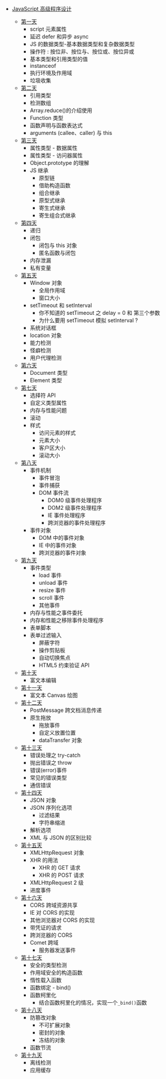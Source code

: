 - [JavaScript 高级程序设计](./README.md)

  - [第一天](./第一天.md)
    - script 元素属性
    - 延迟 defer 和异步 async
    - JS 的数据类型-基本数据类型和复杂数据类型
    - 操作符 : 按位非、按位与、按位或、按位异或
    - 基本类型和引用类型的值
    - instanceof
    - 执行环境及作用域
    - 垃圾收集
  - [第二天](./第二天.md)
    - 引用类型
    - 检测数组
    - Array.reduce()的介绍使用
    - Function 类型
    - 函数声明与函数表达式
    - arguments (callee、caller) 与 this
  - [第三天](./第三天.md)
    - 属性类型 - 数据属性
    - 属性类型 - 访问器属性
    - Object.prototype 的理解
    - JS 继承
      - 原型链
      - 借助构造函数
      - 组合继承
      - 原型式继承
      - 寄生式继承
      - 寄生组合式继承
  - [第四天](./第四天.md)
    - 递归
    - 闭包
      - 闭包与 this 对象
      - 匿名函数与闭包
    - 内存泄漏
    - 私有变量
  - [第五天](./第五天.md)
    - Window 对象
      - 全局作用域
      - 窗口大小
    - setTimeout 和 setInterval
      - 你不知道的 setTimeout 之 delay = 0 和 第三个参数
      - 为什么要用 setTimeout 模拟 setInterval ?
    - 系统对话框
    - location 对象
    - 能力检测
    - 怪癖检测
    - 用户代理检测
  - [第六天](./第六天.md)
    - Document 类型
    - Element 类型
  - [第七天](./第七天.md)
    - 选择符 API
    - 自定义类型属性
    - 内存与性能问题
    - 滚动
    - 样式
      - 访问元素的样式
      - 元素大小
      - 客户区大小
      - 滚动大小
  - [第八天](./第八天.md)
    - 事件机制
      - 事件冒泡
      - 事件捕获
      - DOM 事件流
        - DOM0 级事件处理程序
        - DOM2 级事件处理程序
        - IE 事件处理程序
        - 跨浏览器的事件处理程序
    - 事件对象
      - DOM 中的事件对象
      - IE 中的事件对象
      - 跨浏览器的事件对象
  - [第九天](./第九天.md)
    - 事件类型
      - load 事件
      - unload 事件
      - resize 事件
      - scroll 事件
      - 其他事件
    - 内存与性能之事件委托
    - 内存和性能之移除事件处理程序
    - 表单脚本
    - 表单过滤输入
      - 屏蔽字符
      - 操作剪贴板
      - 自动切换焦点
      - HTML5 约束验证 API
  - [第十天](./第十天.md)
    - 富文本编辑
  - [第十一天](./第十一天.md)
    - 富文本 Canvas 绘图
  - [第十二天](./第十二天.md)
    - PostMessage 跨文档消息传递
    - 原生拖放
      - 拖放事件
      - 自定义放置位置
      - dataTransfer 对象
  - [第十三天](./第十三天.md)
    - 错误处理之 try-catch
    - 抛出错误之 throw
    - 错误(error)事件
    - 常见的错误类型
    - 通信错误
  - [第十四天](./第十四天.md)
    - JSON 对象
    - JSON 序列化选项
      - 过滤结果
      - 字符串缩进
    - 解析选项
    - XML 与 JSON 的区别比较
  - [第十五天](./第十五天.md)
    - XMLHttpRequest 对象
    - XHR 的用法
      - XHR 的 GET 请求
      - XHR 的 POST 请求
    - XMLHttpRequest 2 级
    - 进度事件
  - [第十六天](./第十六天.md)
    - CORS 跨域资源共享
    - IE 对 CORS 的实现
    - 其他浏览器对 CORS 的实现
    - 带凭证的请求
    - 跨浏览器的 CORS
    - Comet 跨域
      - 服务器发送事件
  - [第十七天](./第十七天.md)
    - 安全的类型检测
    - 作用域安全的构造函数
    - 惰性载入函数
    - 函数绑定 - bind()
    - 函数柯里化
      - 结合函数柯里化的情况，实现一个`_bind()`函数
  - [第十八天](./第十八天.md)
    - 防篡改对象
      - 不可扩展对象
      - 密封的对象
      - 冻结的对象
    - 函数节流
  - [第十九天](./第十九天.md)
    - 离线检测
    - 应用缓存
